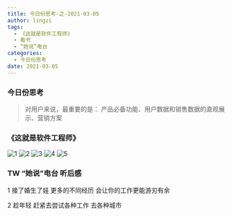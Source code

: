 ```yaml
---
title: 今日份思考-之-2021-03-05
author: lingzi
tags:
  - 《这就是软件工程师》
  - 看书
  - “她说”电台
categories:
  - 今日份思考
date: 2021-03-05
---
```


### 今日份思考
>对用户来说，最重要的是：
>产品必备功能、用户数据和销售数据的直观展示、营销方案


### 《这就是软件工程师》
![1](./1.jpg)
![2](./2.jpg)
![3](./3.jpg)
![4](./4.jpg)
![5](./5.jpg)


### TW “她说”电台 听后感

1 接了婚生了娃  更多的不同经历 会让你的工作更能游刃有余

2 趁年轻  赶紧去尝试各种工作  去各种城市

